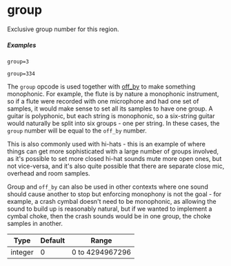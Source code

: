 # group

Exclusive group number for this region.

##### Examples

```
group=3

group=334
```

The `group` opcode is used together with [off_by](/opcodes/sfz_1/off_by) to make
something monophonic.
For example, the flute is by nature a monophonic instrument, so if a flute were
recorded with one microphone and had one set of samples, it would make sense to
set all its samples to have one group. A guitar is polyphonic, but each string
is monophonic, so a six-string guitar would naturally be split into six groups -
one per string. In these cases, the `group` number will be equal to the `off_by`
number.

This is also commonly used with hi-hats - this is an example of where things can
get more sophisticated with a large number of groups involved, as it's possible
to set more closed hi-hat sounds mute more open ones, but not vice-versa, and it's
also quite possible that there are separate close mic, overhead and room samples.

Group and `off_by` can also be used in other contexts where one sound should
cause another to stop but enforcing monophony is not the goal - for example,
a crash cymbal doesn't need to be monophonic, as allowing the sound to build up
is reasonably natural, but if we wanted to implement a cymbal choke, then the
crash sounds would be in one group, the choke samples in another.

| Type    | Default | Range           |
| ---     | ---     | ---             |
| integer | 0       | 0 to 4294967296 |
